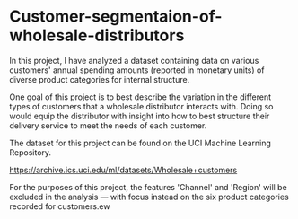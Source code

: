 # Customer-segmentaion-of-wholesale-distributors


In this project, I have analyzed a dataset containing data on various customers' annual spending amounts (reported in monetary units)
of diverse product categories for internal structure. 

One goal of this project is to best describe the variation in the different types of customers that a wholesale distributor interacts with.
Doing so would equip the distributor with insight into how to best structure their delivery service to meet the needs of each customer.


The dataset for this project can be found on the UCI Machine Learning Repository.

https://archive.ics.uci.edu/ml/datasets/Wholesale+customers

For the purposes of this project, the features 'Channel' and 'Region' will be excluded in the analysis
— with focus instead on the six product categories recorded for customers.ew
